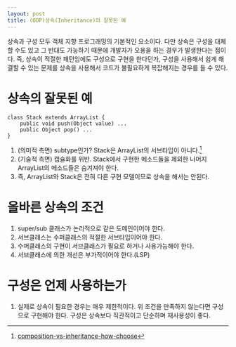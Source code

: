 ```yaml
---
layout: post
title: (OOP)상속(Inheritance)의 잘못된 예
---
```


상속과 구성 모두 객체 지향 프로그래밍의 기본적인 요소이다. 다만 상속은 구성을 대체할 수도 있고 그 반대도 가능하기 때문에 개발자가 오용을 하는 경우가 발생한다는 점이다. 즉, 상속이 적절한 패턴임에도 구성으로 구현을 한다던가, 구성을 사용해서 쉽게 해결할 수 있는 문제를 상속을 사용해서 코드가 불필요하게 복잡해지는 경우를 들 수 있다.


# 상속의 잘못된 예
```
class Stack extends ArrayList {
    public void push(Object value) ...
    public Object pop() ...
}
```
1. (의미적 측면) subtype인가? Stack은 ArrayList의 서브타입이 아니다.[^1]
1. (기술적 측면) 캡슐화를 위반. Stack에서 구현한 메소드들을 제외한 나머지 ArrayList의 메소드들은 숨겨져야 한다.
1. 즉, ArrayList와 Stack은 전혀 다른 구현 모델이므로 상속을 해서는 안된다.

# 올바른 상속의 조건
1. super/sub 클래스가 논리적으로 같은 도메인이어야 한다.
1. 서브클래스는 수퍼클래스의 적절한 서브타입이어야 한다.
1. 수퍼클래스의 구현이 서브클래스가 필요로 하거나 사용가능해야 한다.
1. 서브클래스에 의한 개선은 부가적이어야 한다.(LSP)

# 구성은 언제 사용하는가
1. 실제로 상속이 필요한 경우는 매우 제한적이다. 위 조건을 만족하지 않는다면 구성으로 구현해야 한다. 구성은 상속보다 직관적이고 단순하며 재사용성이 좋다.



[^1]:[composition-vs-inheritance-how-choose](https://www.thoughtworks.com/insights/blog/composition-vs-inheritance-how-choose)
